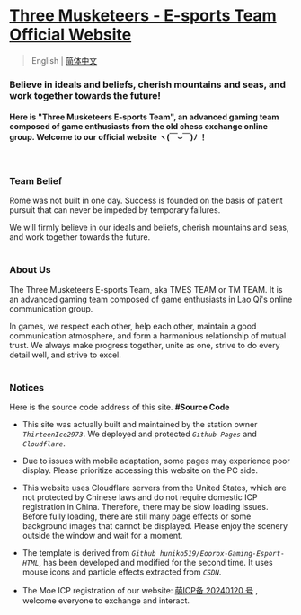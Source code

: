 # [ Three Musketeers - E-sports Team Official Website ](https://tmes.eu.org/)

> English | [简体中文](README_CN.md) <br>

### Believe in ideals and beliefs, cherish mountains and seas, and work together towards the future!
#### Here is "Three Musketeers E-sports Team", an advanced gaming team composed of game enthusiasts from the old chess exchange online group. Welcome to our official website ヽ(￣⌣￣)ﾉ ！
<br>

### Team Belief
Rome was not built in one day. Success is founded on the basis of patient pursuit that can never be impeded by temporary failures. <br><p></p>We will firmly believe in our ideals and beliefs, cherish mountains and seas, and work together towards the future.<br><br>


### About Us
The Three Musketeers E-sports Team, aka TMES TEAM or TM TEAM. It is an advanced gaming team composed of game enthusiasts in Lao Qi's online communication group.<br><p></p>In games, we respect each other, help each other, maintain a good communication atmosphere, and form a harmonious relationship of mutual trust. We always make progress together, unite as one, strive to do every detail well, and strive to excel.<br><br>


### Notices
Here is the source code address of this site.  <b> #Source Code</b><br>
- This site was actually built and maintained by the station owner <i>`ThirteenIce2973`</i>. We deployed and protected <i>`Github Pages`</i> and <i>`Cloudflare`</i>.
 
- Due to issues with mobile adaptation, some pages may experience poor display. Please prioritize accessing this website on the PC side.
  
- This website uses Cloudflare servers from the United States, which are not protected by Chinese laws and do not require domestic ICP registration in China. Therefore, there may be slow loading issues. Before fully loading, there are still many page effects or some background images that cannot be displayed. Please enjoy the scenery outside the window and wait for a moment.
 
- The template is derived from <i>`Github huniko519/Eoorox-Gaming-Esport-HTML`</i>, has been developed and modified for the second time. It uses mouse icons and particle effects extracted from <i>`CSDN`</i>.<br>

- The Moe ICP registration of our website: [萌ICP备 20240120 号](https://icp.gov.moe/?keyword=20240120) , welcome everyone to exchange and interact.

